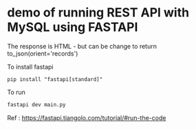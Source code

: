 # demo of running REST API with MySQL using FASTAPI
The response is HTML - but can be change to return to_json(orient='records')

To install fastapi
```
pip install "fastapi[standard]"
```

To run

```bash
fastapi dev main.py
```

Ref : https://fastapi.tiangolo.com/tutorial/#run-the-code

